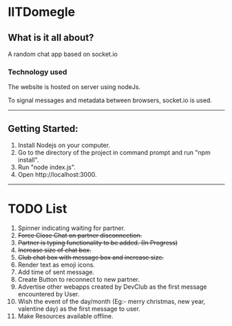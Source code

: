 # IITDomegle

## What is it all about?
A random chat app based on socket.io

### Technology used
The website is hosted on server using nodeJs.

To signal messages and metadata between browsers, socket.io is used.


-----------------------------------------------------------------------------------------

## Getting Started:
1. Install Nodejs on your computer.
2. Go to the directory of the project in command prompt and run "npm install".
3. Run "node index.js".
4. Open http://localhost:3000.

-----------------------------------------------------------------------------------------

# TODO List
1. Spinner indicating waiting for partner.
2. ~~Force Close Chat on partner disconnection.~~
3. ~~Partner is typing functionality to be added. (In Progress)~~
4. ~~Increase size of chat box.~~
5. ~~Club chat box with message box and increase size.~~
6. Render text as emoji icons.
7. Add time of sent message.
8. Create Button to reconnect to new partner.
9. Advertise other webapps created by DevClub as the first message encountered by User.
10. Wish the event of the day/month (Eg:- merry christmas, new year, valentine day) as the first message to user.
11. Make Resources available offline.